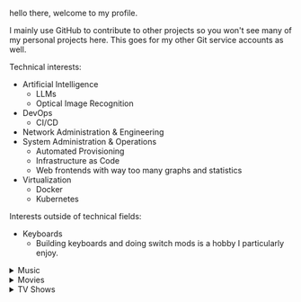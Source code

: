 hello there, welcome to my profile.

I mainly use GitHub to contribute to other projects so you won't see many of my personal projects here. This goes for my other Git service accounts as well.

Technical interests:
- Artificial Intelligence
  - LLMs
  - Optical Image Recognition
- DevOps
  - CI/CD
- Network Administration & Engineering
- System Administration & Operations
  - Automated Provisioning
  - Infrastructure as Code
  - Web frontends with way too many graphs and statistics
- Virtualization
  - Docker
  - Kubernetes

Interests outside of technical fields:
- Keyboards
  - Building keyboards and doing switch mods is a hobby I particularly enjoy.

<details>
<summary>Music</summary>

- EDM
  - Cyberpunk/Synthwave
    - Extra Terra, Tenebrax
  - Drum n' Bass
    - Blanke, hayve, Justin Hawkes, REAPER
  - Dubstep/Riddim
    - Skrillex, Virtual Riot
  - Experimental
    - 13, ATLiens, AWAY, Crimson Child, Cut Rugs, The Glitch Mob 
    - Slang Dogs, Stephen Swartz, Varien, Vexx
  - House
    - Knock2
  - Lo-Fi
    - xander.
  - Midtempo
    - Deathpact, Effin, LICK, LSDream, One True God, Rezz, Subtronics, Tape B
  - Trap/Jersey/Phonk
    - do not resurrect, KEDALOS, KIL KROOK, Kordhell
- Hip-Hop/Rap
  - General
    - Anderson .Paak, Armani White, Beast Coast, Connor Price, JID, Kendrick Lamar, Mac Miller, Saba
  - Emocore/Horrorcore
    - 1nonly, Boofgods, Ghostmane, HAARPER, Freddie Dredd, Savage Ga\$p, $uicideboy\$, SXMPRA
  - Parody
    - bbno\$, Yung Gravy
- Indie
  - Beach Bunny, Dayglow, Glass Animals
- Metal/Rock
  - Djent/Math Metal
    - Meshuggah, Polyphia
  - Emo/Punk
    - Bring Me The Horizon, A Day to Remember, grandson, Linkin Park, My Chemical Romance
    - Pierce The Veil, The Pretty Reckless, Rage Against The Machine, Rise Against, Sleeping With Sirens
  - Grunge/Post-Grunge
    - Breaking Benjamin, Chevelle, Crossfade, Mudvayne, Nirvana
  - Metal
    - Megadeth, Metallica, Pantera, Slipknot
- Pop
  - Chappell Roan
- RnB
  - Chuck Sutton, EDEN, Frank Ocean, Thundercat
</details>

<details>
<summary>Movies</summary>

- Action
  - Atomic Blonde (2017)
  - Bullet Train (2022)
  - Extraction 2 (2023)
  - Godzilla Minus One (2023)
  - John Wick Series
  - Kill Bill Vol 1/2
  - Mission Impossible Series
  - Robocop (1987)
  - Starship Troopers (1997)
  - Terminator 2: Judgement Day (1991)
- Drama
  - 12 Angry Men (1957)
  - All Quiet on the Western Front (2022)
  - A Beautiful Mind (2001)
  - Dead Poets Society (1989)
  - The Departed (2006)
  - District 9 (2009)
  - Just Mercy (2019)
  - Schindler's List (1993)
  - Requiem for a Dream (2000)
  - We Live in Time (2024)
- Horror
  - 28 Days Later (2002)
  - Alien (1979) but any of them in the series except for Alien<sup>3</sup>
  - Black Christmas (1974)
  - The Cabin in the Woods (2012)
  - The Descent (2005)
  - \[REC\] (2007)
  - Scream (1996)
  - The Shining (1980)
  - Smile (2022)
  - The Thing (1982)
- Sci-Fi
  - Annihilation (2018)
  - Arrival (2016)
  - Companion (2025)
  - The Creator (2023)
  - Elysium (2013)
  - Hackers (1995) :star:
  - Interstellar (2014)
  - Spider-Man. All The Tobey Maguire ones.
  - The Matrix Series
  - Total Recall (1990)
- Thriller
  - 10 Cloverfield Lane (2016)
  - Children of Men (2006)
  - Get Out (2017)
  - Green Room (2016)
  - Memento (2000)
  - Nightcrawler (2014)
  - No Country for Old Men (2007)
  - Se7en (1995)
  - Strange Darling (2024)
  - Zodiac (2007)
</details>

<details>
<summary>TV Shows</summary>

- Comedy
  - Barry
  - Blue Mountain State
  - Jury Duty
  - Peacemaker
  - Psych
  - Smiling Friends
- Drama/Thriller/Suspense
  - The Boys
  - Breaking Bad
  - Dexter (Including New Blood and Original Sin)
  - The Handmaid's Tale
  - House M.D.
  - Midnight Mass
  - Mr. Robot
  - The Pitt
  - Yellowjackets
- Sci-Fi/Fantasy
  - Arcane
  - Firefly
  - Foundation
  - INVINCIBLE (2021)
  - The X-Files
- Sitcom
  - Fresh Prince of Bel-Air
  - Friends (Seasons 01-03, 08-10)
  - Harley Quinn
  - It's Always Sunny in Philapelphia
  - Malcolm in the Middle
</details>
